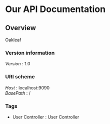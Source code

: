 # Our API Documentation


<a name="overview"></a>
## Overview
Oakleaf


### Version information
*Version* : 1.0


### URI scheme
*Host* : localhost:9090  
*BasePath* : /


### Tags

* User Controller : User Controller



